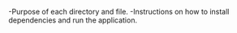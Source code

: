-Purpose of each directory and file.
-Instructions on how to install dependencies and run the application.